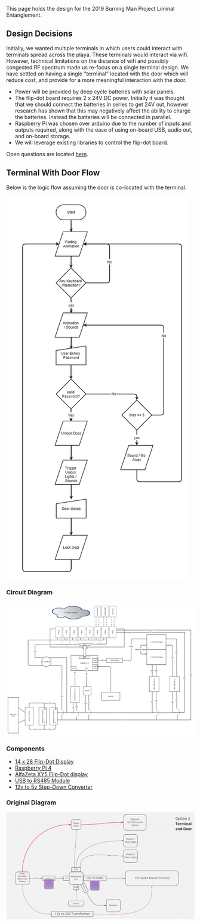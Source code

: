 This page holds the design for the 2019 Burning Man Project Liminal Entanglement. 

## Design Decisions

Initially, we wanted multiple terminals in which users could interact with terminals spread across the playa. These 
terminals would interact via wifi. However, technical limitations on the distance of wifi and possibly congested RF spectrum
made us re-focus on a single terminal design. We have settled on having a single "terminal" located with the door which 
will reduce cost, and provide for a more meaningful interaction with the door. 

- Power will be provided by deep cycle batteries with solar panels. 
- The flip-dot board requires 2 x 24V DC power. Initially it was thought that we should connect the batteries in series
to get 24V out, however research has shown that this may negatively affect the ability to charge the batteries. Instead 
the batteries will be connected in parallel. 
- Raspberry Pi was chosen over arduino due to the number of inputs and outputs required, along with the ease of using
on-board USB, audio out, and on-board storage. 
- We will leverage existing libraries to control the flip-dot board. 

Open questions are located [here](research.md).



## Terminal With Door Flow

Below is the logic flow assuming the door is co-located with the terminal.

![flow](diagrams/terminal_flowchart.png)

### Circuit Diagram

![raspberry pi](diagrams/raspberry-pi-circuit.png)

### Components

- [14 x 28 Flip-Dot Display](https://flipdots.com/en/products-services/flip-dot-boards-xy5/)
- [Raspberry Pi 4](https://www.raspberrypi.org/products/raspberry-pi-4-model-b/specifications/)
- [AlfaZeta XY5 Flip-Dot display](https://flipdots.com/en/products-services/flip-dot-boards-xy5/)
- [USB to RS485 Module](https://www.amazon.com/JBtek-Converter-Adapter-ch340T-Supported/dp/B00NKAJGZM/ref=sr_1_3?keywords=USB+to+RS485&qid=1562355433&s=gateway&sr=8-3)
- [12v to 5v Step-Down Converter](https://www.amazon.com/Converter-DROK-Regulator-Inverter-Transformer/dp/B01NALDSJ0/ref=sr_1_6?keywords=12+volt+to+5+volt+power+regulator&qid=1562112182&s=gateway&sr=8-6)

### Original Diagram

![circuit diagram](diagrams/terminal_diagram.PNG)

